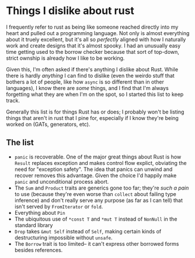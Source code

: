 # Things I dislike about rust

I frequently refer to rust as being like someone reached directly into my heart and pulled out a programming language. Not only is almost everything about it truely excellent, but it's all so *perfectly* aligned with how I naturally work and create designs that it's almost spooky. I had an unusually easy time getting used to the borrow checker because that sort of top-down, strict ownship is already how I like to be working.

Given this, I'm often asked if there's anything I dislike about Rust. While there is hardly *anything* I can find to dislike (even the weirdo stuff that bothers a lot of people, like how `async` is so different than in other languages), I know there are *some* things, and I find that I'm always forgetting what they are when I'm on the spot, so I started this list to keep track.

Generally this list is for things Rust has or does; I probably won't be listing things that aren't in rust that I pine for, especially if I know they're being worked on (GATs, generators, etc).

## The list

- `panic` is recoverable. One of the major great things about Rust is how `Result` replaces exception and makes control flow explict, obviating the need for "exception safety". The idea that panics can unwind and recover removes this advantage. Given the choice I'd happily make `panic` and unconditional process abort.
- The `Sum` and `Product` traits are generics gone too far; they're *such a pain* to use (because they're even worse than `collect` about failing type inference) and don't really serve any purpose (as far as I can tell) that isn't served by `FromIterator` or `fold`.
- Everything about `Pin`
- The ubiquitous use of `*const T` and `*mut T` instead of `NonNull` in the standard library
- `Drop` takes `&mut Self` instead of `Self`, making certain kinds of destructuring impossible without `unsafe`.
- The `Borrow` trait is too limited– it can't express other borrowed forms besides references.
